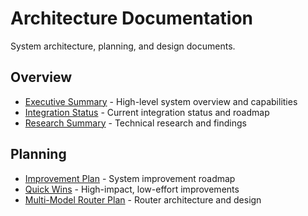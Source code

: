 # Architecture Documentation

System architecture, planning, and design documents.

## Overview

- [Executive Summary](EXECUTIVE_SUMMARY.md) - High-level system overview and capabilities
- [Integration Status](INTEGRATION-STATUS.md) - Current integration status and roadmap
- [Research Summary](RESEARCH_SUMMARY.md) - Technical research and findings

## Planning

- [Improvement Plan](IMPROVEMENT_PLAN.md) - System improvement roadmap
- [Quick Wins](QUICK_WINS.md) - High-impact, low-effort improvements
- [Multi-Model Router Plan](MULTI_MODEL_ROUTER_PLAN.md) - Router architecture and design
